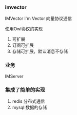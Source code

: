 ### imvector

IMVector I'm Vector 向量协议通信

使用Owl协议的实现

1. 可扩展
2. 订阅可扩展
3. 存储可扩展，默认消息不存储

### 业务

IMServer

### 集成了简单的实现

1. redis 分布式通信
2. mysql 数据的存储
